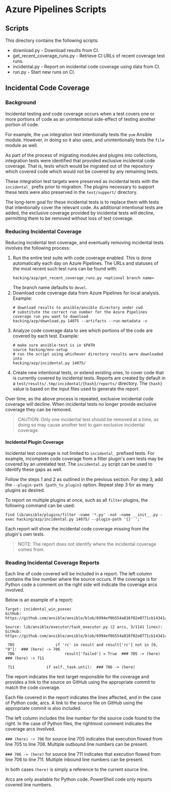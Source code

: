 # Azure Pipelines Scripts

## Scripts

This directory contains the following scripts:

- download.py - Download results from CI.
- get_recent_coverage_runs.py - Retrieve CI URLs of recent coverage test runs.
- incidental.py - Report on incidental code coverage using data from CI.
- run.py - Start new runs on CI.

## Incidental Code Coverage

### Background

Incidental testing and code coverage occurs when a test covers one or more portions of code as an unintentional side-effect of testing another portion of code.

For example, the ``yum`` integration test intentionally tests the ``yum`` Ansible module.
However, in doing so it also uses, and unintentionally tests the ``file`` module as well.

As part of the process of migrating modules and plugins into collections, integration tests were identified that provided exclusive incidental code coverage.
That is, tests which would be migrated out of the repository which covered code which would not be covered by any remaining tests.

These integration test targets were preserved as incidental tests with the ``incidental_`` prefix prior to migration.
The plugins necessary to support these tests were also preserved in the ``test/support/`` directory.

The long-term goal for these incidental tests is to replace them with tests that intentionally cover the relevant code.
As additional intentional tests are added, the exclusive coverage provided by incidental tests will decline, permitting them to be removed without loss of test coverage.

### Reducing Incidental Coverage

Reducing incidental test coverage, and eventually removing incidental tests involves the following process:

1. Run the entire test suite with code coverage enabled.
   This is done automatically each day on Azure Pipelines.
   The URLs and statuses of the most recent such test runs can be found with:
   ```shell
   hacking/azp/get_recent_coverage_runs.py <optional branch name>
   ```
   The branch name defaults to `devel`.
2. Download code coverage data from Azure Pipelines for local analysis.
   Example:
   ```shell
   # download results to ansible/ansible directory under cwd
   # substitute the correct run number for the Azure Pipelines coverage run you want to download
   hacking/azp/download.py 14075 --artifacts --run-metadata -v
   ```
3. Analyze code coverage data to see which portions of the code are covered by each test.
   Example:
   ```shell script
   # make sure ansible-test is in $PATH
   source hacking/env-setup
   # run the script using whichever directory results were downloaded into
   hacking/azp/incidental.py 14075/
   ```
4. Create new intentional tests, or extend existing ones, to cover code that is currently covered by incidental tests.
   Reports are created by default in a ``test/results/.tmp/incidental/{hash}/reports/`` directory.
   The ``{hash}`` value is based on the input files used to generate the report.

Over time, as the above process is repeated, exclusive incidental code coverage will decline.
When incidental tests no longer provide exclusive coverage they can be removed.

> CAUTION: Only one incidental test should be removed at a time, as doing so may cause another test to gain exclusive incidental coverage.

#### Incidental Plugin Coverage

Incidental test coverage is not limited to ``incidental_`` prefixed tests.
For example, incomplete code coverage from a filter plugin's own tests may be covered by an unrelated test.
The ``incidental.py`` script can be used to identify these gaps as well.

Follow the steps 1 and 2 as outlined in the previous section.
For step 3, add the ``--plugin-path {path_to_plugin}`` option.
Repeat step 3 for as many plugins as desired.

To report on multiple plugins at once, such as all ``filter`` plugins, the following command can be used:

```shell
find lib/ansible/plugins/filter -name '*.py' -not -name __init__.py -exec hacking/azp/incidental.py 14075/ --plugin-path '{}' ';'
```

Each report will show the incidental code coverage missing from the plugin's own tests.

> NOTE: The report does not identify where the incidental coverage comes from.

### Reading Incidental Coverage Reports

Each line of code covered will be included in a report.
The left column contains the line number where the source occurs.
If the coverage is for Python code a comment on the right side will indicate the coverage arcs involved.

Below is an example of a report:

```
Target: incidental_win_psexec
GitHub: https://github.com/ansible/ansible/blob/6994ef0b554a816f02e0771cb14341a421f7cead/test/integration/targets/incidental_win_psexec

Source: lib/ansible/executor/task_executor.py (2 arcs, 3/1141 lines):
GitHub: https://github.com/ansible/ansible/blob/6994ef0b554a816f02e0771cb14341a421f7cead/lib/ansible/executor/task_executor.py

 705                  if 'rc' in result and result['rc'] not in [0, "0"]:  ### (here) -> 706
 706                      result['failed'] = True  ### 705 -> (here)  ### (here) -> 711

 711              if self._task.until:  ### 706 -> (here)
```

The report indicates the test target responsible for the coverage and provides a link to the source on GitHub using the appropriate commit to match the code coverage.

Each file covered in the report indicates the lines affected, and in the case of Python code, arcs.
A link to the source file on GitHub using the appropriate commit is also included.

The left column includes the line number for the source code found to the right.
In the case of Python files, the rightmost comment indicates the coverage arcs involved.

``### (here) -> 706`` for source line 705 indicates that execution flowed from line 705 to line 706.
Multiple outbound line numbers can be present.

``### 706 -> (here)`` for source line 711 indicates that execution flowed from line 706 to line 711.
Multiple inbound line numbers can be present.

In both cases ``(here)`` is simply a reference to the current source line.

Arcs are only available for Python code.
PowerShell code only reports covered line numbers.
